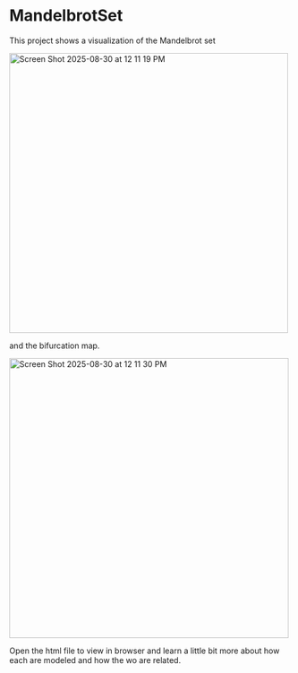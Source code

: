 # MandelbrotSet

This project shows a visualization of the Mandelbrot set

<img width="498" height="499" alt="Screen Shot 2025-08-30 at 12 11 19 PM" src="https://github.com/user-attachments/assets/961cbf1c-bc5c-4e11-b23a-70a997b4db25" />


and the bifurcation map.

<img width="499" height="499" alt="Screen Shot 2025-08-30 at 12 11 30 PM" src="https://github.com/user-attachments/assets/4f7b8d70-53ca-4951-8222-7949bfafbc8a" />

Open the html file to view in browser and learn a little bit more about how each are modeled and how the wo are related.
 
